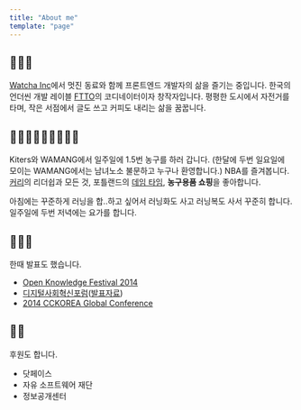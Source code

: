 ```yaml
---
title: "About me"
template: "page"
---
```


## 👨🏻‍💻
[Watcha Inc]("http://www.frograms.com/")에서 멋진 동료와 함께 프론트엔드 개발자의 삶을 즐기는 중입니다. 한국의 언더씬 개발 레이블 [FTTO](https://ftto.kr)의 코디네이터이자 창작자입니다. 평평한 도시에서 자전거를 타며, 작은 서점에서 글도 쓰고 커피도 내리는 삶을 꿈꿉니다.

## ⛹🏻‍♂️🧘🏻‍♂️🏃🏻‍♂️
Kiters와 WAMANG에서 일주일에 1.5번 농구를 하러 갑니다. (한달에 두번 일요일에 모이는 WAMANG에서는 남녀노소 불문하고 누구나 환영합니다.) NBA를 즐겨봅니다. [커리](https://www.youtube.com/watch?v=2hIrbnVx4k4)의 리더쉽과 모든 것, 포틀랜드의 [데임 타임](https://www.youtube.com/watch?v=ESQSecp036I), **농구용품 쇼핑**을 좋아합니다.

아침에는 꾸준하게 러닝을 합..하고 싶어서 러닝화도 사고 러닝복도 사서 꾸준히 합니다. 일주일에 두번 저녁에는 요가를 합니다. 

## 👨🏻‍🏫
한때 발표도 했습니다.

* [Open Knowledge Festival 2014](https://pad.okfn.org/p/Open_Government_Data_updates_from_around_the_world)
* [디지털사회혁신포럼](https://www.flickr.com/photos/wowcckorea/sets/72157645888886555/)([발표자료](https://www.slideshare.net/codenamu/civic-hacker-37302167))
* [2014 CCKOREA Global Conference](http://2014con.cckorea.org/program/3/hacking-the-city-with-technology/)

## 👏🏻
후원도 합니다.

* 닷페이스
* 자유 소프트웨어 재단
* 정보공개센터
